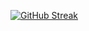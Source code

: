 [![GitHub Streak](http://github-readme-streak-stats.herokuapp.com?user=amedoali&date_format=M%20j%5B%2C%20Y%5D&fire=B7B6B1&ring=A6A5A1&currStreakNum=CECDC8&currStreakLabel=DDDCD6&background=000000&border=000000&stroke=000000&dates=5B5A58&sideLabels=FFFDF7&sideNums=CBCAC5)](https://git.io/streak-stats)